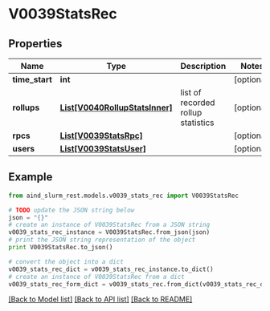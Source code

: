 # V0039StatsRec


## Properties

Name | Type | Description | Notes
------------ | ------------- | ------------- | -------------
**time_start** | **int** |  | [optional] 
**rollups** | [**List[V0040RollupStatsInner]**](V0040RollupStatsInner.md) | list of recorded rollup statistics | [optional] 
**rpcs** | [**List[V0039StatsRpc]**](V0039StatsRpc.md) |  | [optional] 
**users** | [**List[V0039StatsUser]**](V0039StatsUser.md) |  | [optional] 

## Example

```python
from aind_slurm_rest.models.v0039_stats_rec import V0039StatsRec

# TODO update the JSON string below
json = "{}"
# create an instance of V0039StatsRec from a JSON string
v0039_stats_rec_instance = V0039StatsRec.from_json(json)
# print the JSON string representation of the object
print V0039StatsRec.to_json()

# convert the object into a dict
v0039_stats_rec_dict = v0039_stats_rec_instance.to_dict()
# create an instance of V0039StatsRec from a dict
v0039_stats_rec_form_dict = v0039_stats_rec.from_dict(v0039_stats_rec_dict)
```
[[Back to Model list]](../README.md#documentation-for-models) [[Back to API list]](../README.md#documentation-for-api-endpoints) [[Back to README]](../README.md)


